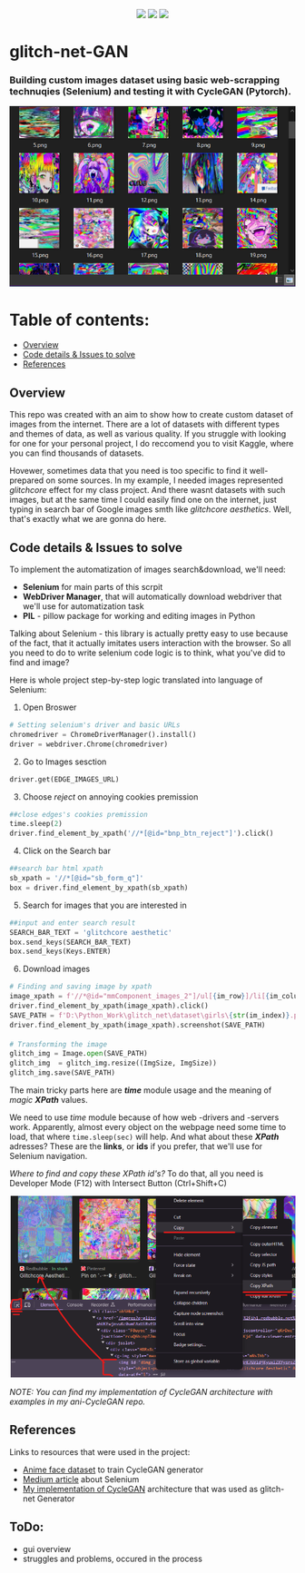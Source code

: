 <p align="center">
	<img src="https://img.shields.io/badge/python-3670A0?style=for-the-badge&logo=python&logoColor=ffdd54"/>
	<img src="https://img.shields.io/badge/-selenium-%43B02A?style=for-the-badge&logo=selenium&logoColor=white"/>
  <img src="https://img.shields.io/badge/PyTorch-%23EE4C2C.svg?style=for-the-badge&logo=PyTorch&logoColor=white"/>
</p>

# glitch-net-GAN

### Building custom images dataset using basic web-scrapping technuqies (**Selenium**) and testing it with CycleGAN (**Pytorch**).

<p align="center">
	<img src="./dataset/rm_downloaded_imgs.png" />
</p>

# Table of contents:
* [Overview](#overview)
* [Code details & Issues to solve](#code-details)
* [References](#refs)

## Overview <a name="overview"/></a>
This repo was created with an aim to show how to create custom dataset of images from the internet. 
There are a lot of datasets with different types and themes of data, as well as various quality. If you struggle with looking for one for your personal project, I do reccomend you to visit Kaggle, where you can find thousands of datasets. 

Hovewer, sometimes data that you need is too specific to find it well-prepared on some sources. In my example, I needed images represented _glitchcore_ effect for my class project. And there wasnt datasets with such images, but at the same time I could easily find one on the internet, just typing in search bar of Google images smth like _glitchcore aesthetics_. Well, that's exactly what we are gonna do here.

## Code details & Issues to solve <a name='code-details'/></a>
To implement the automatization of images search&download, we'll need:
 - **Selenium** for main parts of this scrpit
 - **WebDriver Manager**, that will automatically download webdriver that we'll use for automatization task
 - **PIL** - pillow package for working and editing images in Python

Talking about Selenium - this library is actually pretty easy to use because of the fact, that it actually imitates users interaction with the browser. So all you need to do to write selenium code logic is to think, what you've did to find and image? 

Here is whole project step-by-step logic translated into language of Selenium:
1) Open Broswer
```python
# Setting selenium's driver and basic URLs
chromedriver = ChromeDriverManager().install()
driver = webdriver.Chrome(chromedriver)
```
2) Go to Images sesction
```python
driver.get(EDGE_IMAGES_URL)
```
3) Choose _reject_ on annoying cookies premission
```python
##close edges's cookies premission
time.sleep(2)
driver.find_element_by_xpath('//*[@id="bnp_btn_reject"]').click()
```
4) Click on the Search bar
```python
##search bar html xpath
sb_xpath = '//*[@id="sb_form_q"]'
box = driver.find_element_by_xpath(sb_xpath)
```
5) Search for images that you are interested in
```python
##input and enter search result
SEARCH_BAR_TEXT = 'glitchcore aesthetic'
box.send_keys(SEARCH_BAR_TEXT)
box.send_keys(Keys.ENTER)
```
6) Download images
```python
# Finding and saving image by xpath
image_xpath = f'//*@id="mmComponent_images_2"]/ul[{im_row}]/li[{im_column}]/div/div[1]/a/div/img'
driver.find_element_by_xpath(image_xpath).click()
SAVE_PATH = f'D:\Python_Work\glitch_net\dataset\girls\{str(im_index)}.png'
driver.find_element_by_xpath(image_xpath).screenshot(SAVE_PATH)

# Transforming the image
glitch_img = Image.open(SAVE_PATH)
glitch_img  = glitch_img.resize((ImgSize, ImgSize))
glitch_img.save(SAVE_PATH)
```

The main tricky parts here are _**time**_ module usage and the meaning of _magic_ _**XPath**_ values. 

We need to use _time_ module because of how web -drivers and -servers work. Apparently, almost every object on the webpage need some time to load, that where ```time.sleep(sec)``` will help.
And what about these **_XPath_** adresses? These are the **links**, or **ids** if you prefer, that we'll use for Selenium navigation.

_Where to find and copy these XPath id's?_ To do that, all you need is Developer Mode (F12) with Intersect Button (Ctrl+Shift+C)

<p align="center">
	<img src="./dataset/rm_inspect.png" />
</p>

_NOTE: You can find my implementation of CycleGAN architecture with examples in my ani-CycleGAN repo._

## References <a name='refs'/></a>
Links to resources that were used in the project:
 - [Anime face dataset](https://www.kaggle.com/datasets/splcher/animefacedataset/data) to train CycleGAN generator
 - [Medium article](https://medium.com/@dian.octaviani/method-1-4-automation-of-google-image-scraping-using-selenium-3972ea3aa248) about Selenium
 - [My implementation of CycleGAN](https://github.com/BasilKarol/ani-CycleGAN) architecture that was used as glitch-net Generator

## ToDo:
 - gui overview
 - struggles and problems, occured in the process
